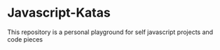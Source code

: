 # Javascript-Katas

This repository is a personal playground for self javascript projects and code pieces
